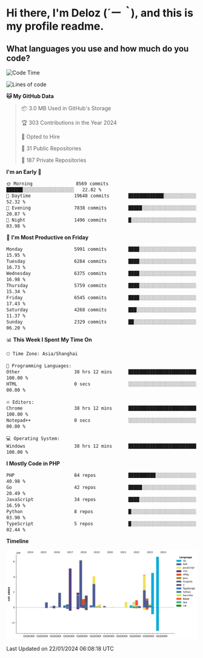 # **Hi there, I'm Deloz (*´ー｀*), and this is my profile readme.**

## **What languages you use and how much do you code?**

<!--START_SECTION:waka-->
![Code Time](http://img.shields.io/badge/Code%20Time-3%2C222%20hrs%209%20mins-blue)

![Lines of code](https://img.shields.io/badge/From%20Hello%20World%20I%27ve%20Written-44.1%20million%20lines%20of%20code-blue)

**🐱 My GitHub Data** 

> 📦 3.0 MB Used in GitHub's Storage 
 > 
> 🏆 303 Contributions in the Year 2024
 > 
> 💼 Opted to Hire
 > 
> 📜 31 Public Repositories 
 > 
> 🔑 187 Private Repositories 
 > 
**I'm an Early 🐤** 

```text
🌞 Morning                8569 commits        ██████░░░░░░░░░░░░░░░░░░░   22.82 % 
🌆 Daytime                19648 commits       █████████████░░░░░░░░░░░░   52.32 % 
🌃 Evening                7838 commits        █████░░░░░░░░░░░░░░░░░░░░   20.87 % 
🌙 Night                  1496 commits        █░░░░░░░░░░░░░░░░░░░░░░░░   03.98 % 
```
📅 **I'm Most Productive on Friday** 

```text
Monday                   5991 commits        ████░░░░░░░░░░░░░░░░░░░░░   15.95 % 
Tuesday                  6284 commits        ████░░░░░░░░░░░░░░░░░░░░░   16.73 % 
Wednesday                6375 commits        ████░░░░░░░░░░░░░░░░░░░░░   16.98 % 
Thursday                 5759 commits        ████░░░░░░░░░░░░░░░░░░░░░   15.34 % 
Friday                   6545 commits        ████░░░░░░░░░░░░░░░░░░░░░   17.43 % 
Saturday                 4268 commits        ███░░░░░░░░░░░░░░░░░░░░░░   11.37 % 
Sunday                   2329 commits        ██░░░░░░░░░░░░░░░░░░░░░░░   06.20 % 
```


📊 **This Week I Spent My Time On** 

```text
🕑︎ Time Zone: Asia/Shanghai

💬 Programming Languages: 
Other                    38 hrs 12 mins      █████████████████████████   100.00 % 
HTML                     0 secs              ░░░░░░░░░░░░░░░░░░░░░░░░░   00.00 % 

🔥 Editors: 
Chrome                   38 hrs 12 mins      █████████████████████████   100.00 % 
Notepad++                0 secs              ░░░░░░░░░░░░░░░░░░░░░░░░░   00.00 % 

💻 Operating System: 
Windows                  38 hrs 12 mins      █████████████████████████   100.00 % 
```

**I Mostly Code in PHP** 

```text
PHP                      84 repos            ██████████░░░░░░░░░░░░░░░   40.98 % 
Go                       42 repos            █████░░░░░░░░░░░░░░░░░░░░   20.49 % 
JavaScript               34 repos            ████░░░░░░░░░░░░░░░░░░░░░   16.59 % 
Python                   8 repos             █░░░░░░░░░░░░░░░░░░░░░░░░   03.90 % 
TypeScript               5 repos             █░░░░░░░░░░░░░░░░░░░░░░░░   02.44 % 
```



**Timeline**

![Lines of Code chart](https://raw.githubusercontent.com/deloz/deloz/main/assets/bar_graph.png)


 Last Updated on 22/01/2024 06:08:18 UTC
<!--END_SECTION:waka-->
